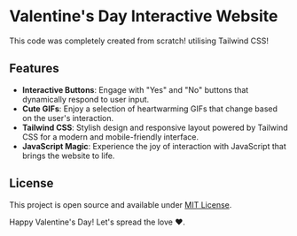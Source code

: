 # Valentine's Day Interactive Website

This code was completely created from scratch! utilising Tailwind CSS!

## Features

- **Interactive Buttons**: Engage with "Yes" and "No" buttons that dynamically respond to user input.
- **Cute GIFs**: Enjoy a selection of heartwarming GIFs that change based on the user's interaction.
- **Tailwind CSS**: Stylish design and responsive layout powered by Tailwind CSS for a modern and mobile-friendly interface.
- **JavaScript Magic**: Experience the joy of interaction with JavaScript that brings the website to life.

## License

This project is open source and available under [MIT License](LICENSE).

Happy Valentine's Day! Let's spread the love ❤️.
